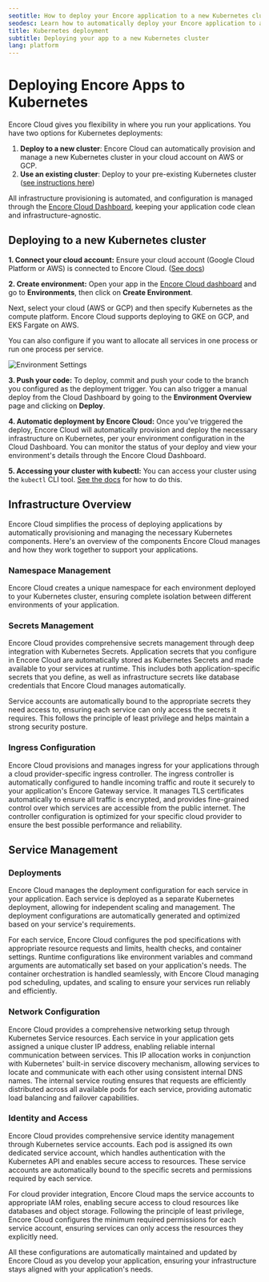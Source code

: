 ```yaml
---
seotitle: How to deploy your Encore application to a new Kubernetes cluster
seodesc: Learn how to automatically deploy your Encore application to a new Kubernetes cluster.
title: Kubernetes deployment
subtitle: Deploying your app to a new Kubernetes cluster
lang: platform
---
```


# Deploying Encore Apps to Kubernetes

Encore Cloud gives you flexibility in where you run your applications. You have two options for Kubernetes deployments:

1. **Deploy to a new cluster**: Encore Cloud can automatically provision and manage a new Kubernetes cluster in your cloud account on AWS or GCP.
2. **Use an existing cluster**: Deploy to your pre-existing Kubernetes cluster ([see instructions here](/docs/platform/infrastructure/import-kubernetes-cluster))

All infrastructure provisioning is automated, and configuration is managed through the [Encore Cloud Dashboard](https://app.encore.cloud), keeping your application code clean and infrastructure-agnostic.

## Deploying to a new Kubernetes cluster

**1. Connect your cloud account:** Ensure your cloud account (Google Cloud Platform or AWS) is connected to Encore Cloud. ([See docs](/docs/platform/deploy/own-cloud))

**2. Create environment:** Open your app in the [Encore Cloud dashboard](https://app.encore.cloud) and go to **Environments**, then click on **Create Environment**.

Next, select your cloud (AWS or GCP) and then specify Kubernetes as the compute platform. Encore Cloud supports deploying to GKE on GCP, and EKS Fargate on AWS.

You can also configure if you want to allocate all services in one process or run one process per service.

<img src="/assets/docs/k8s-config.jpg" title="Environment Settings" className="mx-auto"/>

**3. Push your code:** To deploy, commit and push your code to the branch you configured as the deployment trigger. You can also trigger a manual deploy from the Cloud Dashboard by going to the **Environment Overview** page and clicking on **Deploy**.

**4. Automatic deployment by Encore Cloud:** Once you've triggered the deploy, Encore Cloud will automatically provision and deploy the necessary infrastructure on Kubernetes, per your environment configuration in the Cloud Dashboard. You can monitor the status of your deploy and view your environment's details through the Encore Cloud Dashboard.

**5. Accessing your cluster with kubectl:** You can access your cluster using the `kubectl` CLI tool. [See the docs](/docs/platform/infrastructure/configure-kubectl) for how to do this.

## Infrastructure Overview

Encore Cloud simplifies the process of deploying applications by automatically provisioning and managing the necessary Kubernetes components. Here's an overview of the components Encore Cloud manages and how they work together to support your applications.

### Namespace Management

Encore Cloud creates a unique namespace for each environment deployed to your Kubernetes cluster, ensuring complete isolation between different environments of your application.

### Secrets Management

Encore Cloud provides comprehensive secrets management through deep integration with Kubernetes Secrets. Application secrets that you configure in Encore Cloud are automatically stored as Kubernetes Secrets and made available to your services at runtime. This includes both application-specific secrets that you define, as well as infrastructure secrets like database credentials that Encore Cloud manages automatically.

Service accounts are automatically bound to the appropriate secrets they need access to, ensuring each service can only access the secrets it requires. This follows the principle of least privilege and helps maintain a strong security posture.

### Ingress Configuration

Encore Cloud provisions and manages ingress for your applications through a cloud provider-specific ingress controller. The ingress controller is automatically configured to handle incoming traffic and route it securely to your application's Encore Gateway service. It manages TLS certificates automatically to ensure all traffic is encrypted, and provides fine-grained control over which services are accessible from the public internet. The controller configuration is optimized for your specific cloud provider to ensure the best possible performance and reliability.

## Service Management

### Deployments
Encore Cloud manages the deployment configuration for each service in your application. Each service is deployed as a separate Kubernetes deployment, allowing for independent scaling and management. The deployment configurations are automatically generated and optimized based on your service's requirements.

For each service, Encore Cloud configures the pod specifications with appropriate resource requests and limits, health checks, and container settings. Runtime configurations like environment variables and command arguments are automatically set based on your application's needs. The container orchestration is handled seamlessly, with Encore Cloud managing pod scheduling, updates, and scaling to ensure your services run reliably and efficiently.

### Network Configuration

Encore Cloud provides a comprehensive networking setup through Kubernetes Service resources. Each service in your application gets assigned a unique cluster IP address, enabling reliable internal communication between services. This IP allocation works in conjunction with Kubernetes' built-in service discovery mechanism, allowing services to locate and communicate with each other using consistent internal DNS names. The internal service routing ensures that requests are efficiently distributed across all available pods for each service, providing automatic load balancing and failover capabilities.

### Identity and Access

Encore Cloud provides comprehensive service identity management through Kubernetes service accounts. Each pod is assigned its own dedicated service account, which handles authentication with the Kubernetes API and enables secure access to resources. These service accounts are automatically bound to the specific secrets and permissions required by each service.

For cloud provider integration, Encore Cloud maps the service accounts to appropriate IAM roles, enabling secure access to cloud resources like databases and object storage. Following the principle of least privilege, Encore Cloud configures the minimum required permissions for each service account, ensuring services can only access the resources they explicitly need.

All these configurations are automatically maintained and updated by Encore Cloud as you develop your application, ensuring your infrastructure stays aligned with your application's needs.